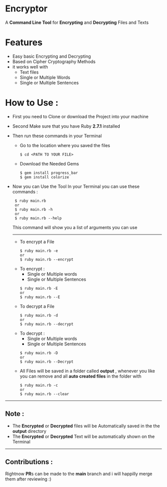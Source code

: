 # Encryptor
A **Command Line Tool** for **Encrypting** and **Decrypting** Files and Texts

# Features

* Easy basic Encrypting and Decrypting
* Based on Cipher Cryptography Methods
* it works well with
  * Text files
  * Single or Multiple Words
  * Single or Multiple Sentences

# How to Use :

* First you need to Clone or download the Project into your machine
* Second Make sure that you have Ruby **2.7.1** installed
* Then run these commands in your Terminal
    * Go to the location where you saved the files
      ```
      $ cd <PATH TO YOUR FILE>
      ```
    * Download the Needed Gems
      ```
      $ gem install progress_bar
      $ gem install colorize
      ```
* Now you can Use the Tool
  In your Terminal you can use these commands :
   ```
    $ ruby main.rb
    or
    $ ruby main.rb -h
    or
    $ ruby main.rb --help
    ```
    This command will show you a list of arguments you can use

  --------------------------
  * To encrypt a File
    ```
    $ ruby main.rb -e
    or
    $ ruby main.rb --encrypt
    ```
  * To encrypt :
    *  Single or Multiple words
    *  Single or Multiple Sentences
    ```
    $ ruby main.rb -E
    or
    $ ruby main.rb --E
    ```
  * To decrypt a File
    ```
    $ ruby main.rb -d
    or
    $ ruby main.rb --decrypt
    ```
  * To decrypt :
    *  Single or Multiple words
    *  Single or Multiple Sentences
    ```
    $ ruby main.rb -D
    or
    $ ruby main.rb --Decrypt
    ```
  * All Files will be saved in a folder called **output** , whenever you like you can remove and all **auto created files** in the folder with
    ```
    $ ruby main.rb -c
    or
    $ ruby main.rb --clear
    ```
-----------------------------------------
## Note :
  * The **Encrypted** or **Decrypted** files will be Automatically saved in the the **output** directory
  * The **Encrypted** or **Decrypted** Text will be automatically shown on the Terminal

------------------------------
## Contributions :
  Rightnow **PR**s can be made to the **main** branch and i will happilly merge them after reviewing :)